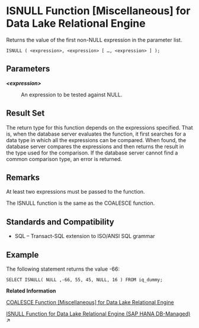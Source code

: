 <!-- loioa55a73cd84f21015ae0b9236251e12e7 -->

# ISNULL Function \[Miscellaneous\] for Data Lake Relational Engine

Returns the value of the first non-NULL expression in the parameter list.



```
ISNULL ( <expression>, <expression> [ …, <expression> ] );
```



<a name="loioa55a73cd84f21015ae0b9236251e12e7__ISNULL_parm1"/>

## Parameters


<dl>
<dt><b>

*<expression\>*

</b></dt>
<dd>

An expression to be tested against NULL.



</dd>
</dl>



<a name="loioa55a73cd84f21015ae0b9236251e12e7__ISNULL_returns1"/>

## Result Set

The return type for this function depends on the expressions specified. That is, when the database server evaluates the function, it first searches for a data type in which all the expressions can be compared. When found, the database server compares the expressions and then returns the result in the type used for the comparison. If the database server cannot find a common comparison type, an error is returned.



<a name="loioa55a73cd84f21015ae0b9236251e12e7__ISNULL_remarks1"/>

## Remarks

At least two expressions must be passed to the function.

The ISNULL function is the same as the COALESCE function.



<a name="loioa55a73cd84f21015ae0b9236251e12e7__ISNULL_standards1"/>

## Standards and Compatibility

-   SQL – Transact-SQL extension to ISO/ANSI SQL grammar



<a name="loioa55a73cd84f21015ae0b9236251e12e7__ISNULL_example1"/>

## Example

The following statement returns the value -66:

```
SELECT ISNULL( NULL ,-66, 55, 45, NULL, 16 ) FROM iq_dummy;
```

**Related Information**  


[COALESCE Function \[Miscellaneous\] for Data Lake Relational Engine](coalesce-function-miscellaneous-for-data-lake-relational-engine-a53d627.md "Returns the first non-NULL expression from a list.")

[ISNULL Function for Data Lake Relational Engine (SAP HANA DB-Managed)](https://help.sap.com/viewer/a898e08b84f21015969fa437e89860c8/2023_4_QRC/en-US/4140080f259d4f1a9fc85ce11cab8d55.html "Returns the value of the first non-NULL expression in the parameter list.") :arrow_upper_right:

